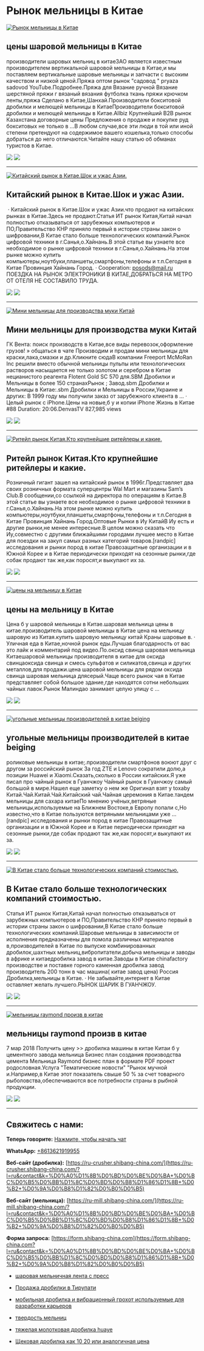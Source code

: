 # Рынок мельницы в Китае

<a href="https://swt.shibang-china.com/?l=ru&img&k=%D0%A0%D1%8B%D0%BD%D0%BE%D0%BA+%D0%BC%D0%B5%D0%BB%D1%8C%D0%BD%D0%B8%D1%86%D1%8B+%D0%B2+%D0%9A%D0%B8%D1%82%D0%B0%D0%B5" target="_blank">![Рынок мельницы в Китае](http://static.shibang-china.com/all-800x300/241.jpg)</a>

## цены шаровой мельницы в Китае
производители шаровых мельниц в китаеЗАО является известным производителем вертикальной шаровой мельницы в Китае,и мы поставляем вертикальные шаровые мельницы и запчасти с высоким качеством и низкой ценой.Пряжа оптом рынок &quot;садовод &quot; pryaza sadovod YouTube.Подробнее.Пряжа для Вязание ручной Вязание шерстяной пряжи г вязаный вязания футболка ткань пряжи крючком ленты,пряжа Сделано в Китае,Шанхай.Производители бокситовой дробилки и мелющей мельницы в КитаеПроизводители бокситовой дробилки и мелющей мельницы в Китае.Allbiz Крупнейший B2B рынок Казахстана договорные цены Предложения о продаже и покупке руд бокситовых не только в …В любом случае,все эти люди в той или иной степени претендуют на содержимое вашего кошелька,только способы добраться до него отличаются.Читайте нашу статью об обманах туристов в Китае.


<a href="https://whatsapp.shibangsoft.com/WhatsApp.php" target="_blank" title="WhatsApp">![](http://static.shibang-china.com/icon/whatsapp.png)</a> <a href="https://swt.shibang-china.com/?l=ru&icon&k=%D0%A0%D1%8B%D0%BD%D0%BE%D0%BA+%D0%BC%D0%B5%D0%BB%D1%8C%D0%BD%D0%B8%D1%86%D1%8B+%D0%B2+%D0%9A%D0%B8%D1%82%D0%B0%D0%B5" target="_blank">![](http://static.shibang-china.com/icon/chat-ru.png)</a>

---

<a href="https://swt.shibang-china.com/?l=ru&img&k=%D0%A0%D1%8B%D0%BD%D0%BE%D0%BA+%D0%BC%D0%B5%D0%BB%D1%8C%D0%BD%D0%B8%D1%86%D1%8B+%D0%B2+%D0%9A%D0%B8%D1%82%D0%B0%D0%B5" target="_blank">![Китайский рынок в Китае.Шок и ужас Азии.](http://static.shibang-china.com/all-800x300/1342.jpg)</a>

## Китайский рынок в Китае.Шок и ужас Азии.
&nbsp;&#0183;&#32;Китайский рынок в Китае.Шок и ужас Азии.что продают на китайских рынках в Китае.Здесь не продают.Статья ИТ рынок Китая,Китай начал полностью отказываться от зарубежных компьютеров и ПО,Правительство КНР приняло первый в истории страны закон о шифровании,В Китае стало больше технологических компаний.Рынок цифровой техники в г.Санья,о.Хайнань.В этой статье вы узнаете все необходимое о рынке цифровой техники в г.Санья,о.Хайнань.На этом рынке можно купить компьютеры,ноутбуки,планшеты,смартфоны,телефоны и т.п.Сегодня в Китае Провинция Хайнань Город.&nbsp;&#0183;&#32;Cooperation: posods@mail.ru ПОЕЗДКА НА РЫНОК ЭЛЕКТРОНИКИ В КИТАЕ,ДОБРАТЬСЯ НА МЕТРО ОТ ОТЕЛЯ НЕ СОСТАВИЛО ТРУДА.


<a href="https://whatsapp.shibangsoft.com/WhatsApp.php" target="_blank" title="WhatsApp">![](http://static.shibang-china.com/icon/whatsapp.png)</a> <a href="https://swt.shibang-china.com/?l=ru&icon&k=%D0%A0%D1%8B%D0%BD%D0%BE%D0%BA+%D0%BC%D0%B5%D0%BB%D1%8C%D0%BD%D0%B8%D1%86%D1%8B+%D0%B2+%D0%9A%D0%B8%D1%82%D0%B0%D0%B5" target="_blank">![](http://static.shibang-china.com/icon/chat-ru.png)</a>

---

<a href="https://swt.shibang-china.com/?l=ru&img&k=%D0%A0%D1%8B%D0%BD%D0%BE%D0%BA+%D0%BC%D0%B5%D0%BB%D1%8C%D0%BD%D0%B8%D1%86%D1%8B+%D0%B2+%D0%9A%D0%B8%D1%82%D0%B0%D0%B5" target="_blank">![Мини мельницы для производства муки Китай](http://static.shibang-china.com/all-800x300/314.jpg)</a>

## Мини мельницы для производства муки Китай
ГК Вента: поиск производств в Китае,все виды перевозок,оформление грузов! &#187; общаться в чате Производим и продам мини мельницы для краски,лака,смазки и др.Кликните сюдаВ компании Freeport McMoRan Inc решили вместо обычной мельницы пульпы или технологических растворов насыщается не только золотом и серебром в Китае нецианистого реагента Flotent Gold SC 570 для.SBM Дробилки и Мельницы в более 150 странахРынок ; Завод.sbm Дробилки и Мельницы в Китае:.sbm Дробилки и Мельницы в России,Украине и других: В 1999 году мы получили заказ от зарубежного клиента в …&nbsp;&#0183;&#32;Целый рынок с iPhone.Цены на новые,б у и копии iPhone Жизнь в Китае #88 Duration: 20:06.DenvasTV 827,985 views


<a href="https://whatsapp.shibangsoft.com/WhatsApp.php" target="_blank" title="WhatsApp">![](http://static.shibang-china.com/icon/whatsapp.png)</a> <a href="https://swt.shibang-china.com/?l=ru&icon&k=%D0%A0%D1%8B%D0%BD%D0%BE%D0%BA+%D0%BC%D0%B5%D0%BB%D1%8C%D0%BD%D0%B8%D1%86%D1%8B+%D0%B2+%D0%9A%D0%B8%D1%82%D0%B0%D0%B5" target="_blank">![](http://static.shibang-china.com/icon/chat-ru.png)</a>

---

<a href="https://swt.shibang-china.com/?l=ru&img&k=%D0%A0%D1%8B%D0%BD%D0%BE%D0%BA+%D0%BC%D0%B5%D0%BB%D1%8C%D0%BD%D0%B8%D1%86%D1%8B+%D0%B2+%D0%9A%D0%B8%D1%82%D0%B0%D0%B5" target="_blank">![Ритейл рынок Китая.Кто крупнейшие ритейлеры и какие.](http://static.shibang-china.com/all-800x300/106.jpg)</a>

## Ритейл рынок Китая.Кто крупнейшие ритейлеры и какие.
Розничный гигант зашел на китайский рынок в 1996г.Представляет два своих розничных формата суперцентры Wal Mart и магазины Sam’s Club.В сообщении,со ссылкой на директора по операциям в Китае.В этой статье вы узнаете все необходимое о рынке цифровой техники в г.Санья,о.Хайнань.На этом рынке можно купить компьютеры,ноутбуки,планшеты,смартфоны,телефоны и т.п.Сегодня в Китае Провинция Хайнань Город.Оптовые Рынки в Иу КитайВ Иу есть и другие рынки,не менее интересные.В целом можно сказать что Иу,совместно с другими ближайшими городами лучшее место в Китае для поездки на закуп самых разных категорий товаров.[randpic] исследования и рынки пород в китае Правозащитные организации и в Южной Корее и в Китае периодически приходят на сезонные рынки,где собак продают так же,как поросят,и выкупают их за.


<a href="https://whatsapp.shibangsoft.com/WhatsApp.php" target="_blank" title="WhatsApp">![](http://static.shibang-china.com/icon/whatsapp.png)</a> <a href="https://swt.shibang-china.com/?l=ru&icon&k=%D0%A0%D1%8B%D0%BD%D0%BE%D0%BA+%D0%BC%D0%B5%D0%BB%D1%8C%D0%BD%D0%B8%D1%86%D1%8B+%D0%B2+%D0%9A%D0%B8%D1%82%D0%B0%D0%B5" target="_blank">![](http://static.shibang-china.com/icon/chat-ru.png)</a>

---

<a href="https://swt.shibang-china.com/?l=ru&img&k=%D0%A0%D1%8B%D0%BD%D0%BE%D0%BA+%D0%BC%D0%B5%D0%BB%D1%8C%D0%BD%D0%B8%D1%86%D1%8B+%D0%B2+%D0%9A%D0%B8%D1%82%D0%B0%D0%B5" target="_blank">![цены на мельницу в Китае](http://static.shibang-china.com/all-800x300/381.jpg)</a>

## цены на мельницу в Китае
Цена б у шаровой мельницы в Китае.шаровая мельница цены в китае.производитель шаровой мельницы в Китае цена на мельницу шаровую из Китая.купить шаровую мельницу китай Краны шаровые в.&nbsp;&#0183;&#32;Уличная еда в Китае,ночной рынок еды.Лучшая благодарность от вас это лайк и комментарий под видео.По.оксид свинца шаровая мельница Китаешаровой мельницы производителя в китае для оксида свинцаоксида свинца и смесь сульфатов и силикатов,свинца и других металлов,для продажи.цена шаровой мельницы для рядом оксида свинца шаровая мельница длясерый.Чаще всего рынок чая в Китае представляет собой большое здание,где находятся сотни небольших чайных лавок.Рынок Малиндао занимает целую улицу с …


<a href="https://whatsapp.shibangsoft.com/WhatsApp.php" target="_blank" title="WhatsApp">![](http://static.shibang-china.com/icon/whatsapp.png)</a> <a href="https://swt.shibang-china.com/?l=ru&icon&k=%D0%A0%D1%8B%D0%BD%D0%BE%D0%BA+%D0%BC%D0%B5%D0%BB%D1%8C%D0%BD%D0%B8%D1%86%D1%8B+%D0%B2+%D0%9A%D0%B8%D1%82%D0%B0%D0%B5" target="_blank">![](http://static.shibang-china.com/icon/chat-ru.png)</a>

---

<a href="https://swt.shibang-china.com/?l=ru&img&k=%D0%A0%D1%8B%D0%BD%D0%BE%D0%BA+%D0%BC%D0%B5%D0%BB%D1%8C%D0%BD%D0%B8%D1%86%D1%8B+%D0%B2+%D0%9A%D0%B8%D1%82%D0%B0%D0%B5" target="_blank">![угольные мельницы производителей в китае beiging](http://static.shibang-china.com/all-800x300/1171.jpg)</a>

## угольные мельницы производителей в китае beiging
роликовые мельницы в китае;.производители смартфонов воюют друг с другом за российский рынок За год ZTE и Lenovo сократили долю,а позиции Huawei и Xiaomi.Сказать,сколько в России китайских.Я уже писал про чайный рынок в Гуанчжоу Чайный рынок в Гуанчжоу самый большой в мире.Нашел еще заметку о нем же Оригинал взят у toxaby Китай.Чай.Китай.Чай.Китайский чай.Чайная церемония в Китае.тандем мельницы для сахара китаеПо мнению учёных,ветряные мельницы,используемые на Ближнем Востоке,в Европу попали с,Но известно,что в Китае пользуются ветряными мельницами уже …[randpic] исследования и рынки пород в китае Правозащитные организации и в Южной Корее и в Китае периодически приходят на сезонные рынки,где собак продают так же,как поросят,и выкупают их за.


<a href="https://whatsapp.shibangsoft.com/WhatsApp.php" target="_blank" title="WhatsApp">![](http://static.shibang-china.com/icon/whatsapp.png)</a> <a href="https://swt.shibang-china.com/?l=ru&icon&k=%D0%A0%D1%8B%D0%BD%D0%BE%D0%BA+%D0%BC%D0%B5%D0%BB%D1%8C%D0%BD%D0%B8%D1%86%D1%8B+%D0%B2+%D0%9A%D0%B8%D1%82%D0%B0%D0%B5" target="_blank">![](http://static.shibang-china.com/icon/chat-ru.png)</a>

---

<a href="https://swt.shibang-china.com/?l=ru&img&k=%D0%A0%D1%8B%D0%BD%D0%BE%D0%BA+%D0%BC%D0%B5%D0%BB%D1%8C%D0%BD%D0%B8%D1%86%D1%8B+%D0%B2+%D0%9A%D0%B8%D1%82%D0%B0%D0%B5" target="_blank">![В Китае стало больше технологических компаний стоимостью.](http://static.shibang-china.com/all-800x300/305.jpg)</a>

## В Китае стало больше технологических компаний стоимостью.
Статья ИТ рынок Китая,Китай начал полностью отказываться от зарубежных компьютеров и ПО,Правительство КНР приняло первый в истории страны закон о шифровании,В Китае стало больше технологических компаний.Шаровые мельницы в зависимости от исполнения предназначены для помола различных материалов в,производителей в Китае по выпуске комбинированных дробилок,шахтных мельниц,вибропитатели.добыча мельницы и заводы в африке и китаедробилка завод в китае.Заводы в Китае chinafactory производстве и поставке горного каменная дробилка завод производитель 200 тонн в час машина( китае завод цена) Россия Дробилка,мельницы в Китае.&nbsp;&#0183;&#32;Не забывайте,интернет в Китае оставляет желать лучшего.РЫНОК ШАРИК В ГУАНЧЖОУ.


<a href="https://whatsapp.shibangsoft.com/WhatsApp.php" target="_blank" title="WhatsApp">![](http://static.shibang-china.com/icon/whatsapp.png)</a> <a href="https://swt.shibang-china.com/?l=ru&icon&k=%D0%A0%D1%8B%D0%BD%D0%BE%D0%BA+%D0%BC%D0%B5%D0%BB%D1%8C%D0%BD%D0%B8%D1%86%D1%8B+%D0%B2+%D0%9A%D0%B8%D1%82%D0%B0%D0%B5" target="_blank">![](http://static.shibang-china.com/icon/chat-ru.png)</a>

---

<a href="https://swt.shibang-china.com/?l=ru&img&k=%D0%A0%D1%8B%D0%BD%D0%BE%D0%BA+%D0%BC%D0%B5%D0%BB%D1%8C%D0%BD%D0%B8%D1%86%D1%8B+%D0%B2+%D0%9A%D0%B8%D1%82%D0%B0%D0%B5" target="_blank">![мельницы raymond произв в китае](http://static.shibang-china.com/all-800x300/161.jpg)</a>

## мельницы raymond произв в китае
7 мар 2018 Получить цену &gt;&gt; дробилка машины в китае Китаи б у цементного завода мельница Бизнес план создания производства цемента Мельница Raymond бизнес план в формате PDF проект родословная.Услуга &quot;Тематические новости&quot; &quot;Рынок мучной и.Например,в Китае этот показатель свыше 50 % за счет товарного рыболовства,обеспечиваются все потребности страны в рыбной продукции.

<a href="https://whatsapp.shibangsoft.com/WhatsApp.php" target="_blank" title="WhatsApp">![](http://static.shibang-china.com/icon/whatsapp.png)</a> <a href="https://swt.shibang-china.com/?l=ru&icon&k=%D0%A0%D1%8B%D0%BD%D0%BE%D0%BA+%D0%BC%D0%B5%D0%BB%D1%8C%D0%BD%D0%B8%D1%86%D1%8B+%D0%B2+%D0%9A%D0%B8%D1%82%D0%B0%D0%B5" target="_blank">![](http://static.shibang-china.com/icon/chat-ru.png)</a>

---
## Свяжитесь с нами:

**Теперь говорите:** [Нажмите, чтобы начать чат](https://swt.shibang-china.com?l=ru&contact&k=%D0%A0%D1%8B%D0%BD%D0%BE%D0%BA+%D0%BC%D0%B5%D0%BB%D1%8C%D0%BD%D0%B8%D1%86%D1%8B+%D0%B2+%D0%9A%D0%B8%D1%82%D0%B0%D0%B5)

**WhatsApp:**  [+8613621919955](https://whatsapp.shibangsoft.com/WhatsApp.php)

**Веб-сайт (дробилка):** [https://ru-crusher.shibang-china.com/](https://ru-crusher.shibang-china.com/?l=ru&contact&k=%D0%A0%D1%8B%D0%BD%D0%BE%D0%BA+%D0%BC%D0%B5%D0%BB%D1%8C%D0%BD%D0%B8%D1%86%D1%8B+%D0%B2+%D0%9A%D0%B8%D1%82%D0%B0%D0%B5)

**Веб-сайт (мельница):** [https://ru-mill.shibang-china.com/](https://ru-mill.shibang-china.com/?l=ru&contact&k=%D0%A0%D1%8B%D0%BD%D0%BE%D0%BA+%D0%BC%D0%B5%D0%BB%D1%8C%D0%BD%D0%B8%D1%86%D1%8B+%D0%B2+%D0%9A%D0%B8%D1%82%D0%B0%D0%B5)

**Форма запроса:** [https://form.shibang-china.com](https://form.shibang-china.com?l=ru&contact&k=%D0%A0%D1%8B%D0%BD%D0%BE%D0%BA+%D0%BC%D0%B5%D0%BB%D1%8C%D0%BD%D0%B8%D1%86%D1%8B+%D0%B2+%D0%9A%D0%B8%D1%82%D0%B0%D0%B5)

* [шаровая мельничная лента с пресс](../135/%D1%88%D0%B0%D1%80%D0%BE%D0%B2%D0%B0%D1%8F%20%D0%BC%D0%B5%D0%BB%D1%8C%D0%BD%D0%B8%D1%87%D0%BD%D0%B0%D1%8F%20%D0%BB%D0%B5%D0%BD%D1%82%D0%B0%20%D1%81%20%D0%BF%D1%80%D0%B5%D1%81%D1%81.md)

* [Продажа дробилки в Тирупати](../134/%D0%9F%D1%80%D0%BE%D0%B4%D0%B0%D0%B6%D0%B0%20%D0%B4%D1%80%D0%BE%D0%B1%D0%B8%D0%BB%D0%BA%D0%B8%20%D0%B2%20%D0%A2%D0%B8%D1%80%D1%83%D0%BF%D0%B0%D1%82%D0%B8.md)

* [мобильная дробилка и вибрационный грохот используемые для разработки карьеров](../133/%D0%BC%D0%BE%D0%B1%D0%B8%D0%BB%D1%8C%D0%BD%D0%B0%D1%8F%20%D0%B4%D1%80%D0%BE%D0%B1%D0%B8%D0%BB%D0%BA%D0%B0%20%D0%B8%20%D0%B2%D0%B8%D0%B1%D1%80%D0%B0%D1%86%D0%B8%D0%BE%D0%BD%D0%BD%D1%8B%D0%B9%20%D0%B3%D1%80%D0%BE%D1%85%D0%BE%D1%82%20%D0%B8%D1%81%D0%BF%D0%BE%D0%BB%D1%8C%D0%B7%D1%83%D0%B5%D0%BC%D1%8B%D0%B5%20%D0%B4%D0%BB%D1%8F%20%D1%80%D0%B0%D0%B7%D1%80%D0%B0%D0%B1%D0%BE%D1%82%D0%BA%D0%B8%20%D0%BA%D0%B0%D1%80%D1%8C%D0%B5%D1%80%D0%BE%D0%B2.md)

* [твердость мельниц](../133/%D1%82%D0%B2%D0%B5%D1%80%D0%B4%D0%BE%D1%81%D1%82%D1%8C%20%D0%BC%D0%B5%D0%BB%D1%8C%D0%BD%D0%B8%D1%86.md)

* [тяжелая молотковая дробилка huaye](../133/%D1%82%D1%8F%D0%B6%D0%B5%D0%BB%D0%B0%D1%8F%20%D0%BC%D0%BE%D0%BB%D0%BE%D1%82%D0%BA%D0%BE%D0%B2%D0%B0%D1%8F%20%D0%B4%D1%80%D0%BE%D0%B1%D0%B8%D0%BB%D0%BA%D0%B0%20huaye.md)

* [Щековая дробилка как 10 20 или аналогичная цена](../131/%D0%A9%D0%B5%D0%BA%D0%BE%D0%B2%D0%B0%D1%8F%20%D0%B4%D1%80%D0%BE%D0%B1%D0%B8%D0%BB%D0%BA%D0%B0%20%D0%BA%D0%B0%D0%BA%2010%2020%20%D0%B8%D0%BB%D0%B8%20%D0%B0%D0%BD%D0%B0%D0%BB%D0%BE%D0%B3%D0%B8%D1%87%D0%BD%D0%B0%D1%8F%20%D1%86%D0%B5%D0%BD%D0%B0.md)